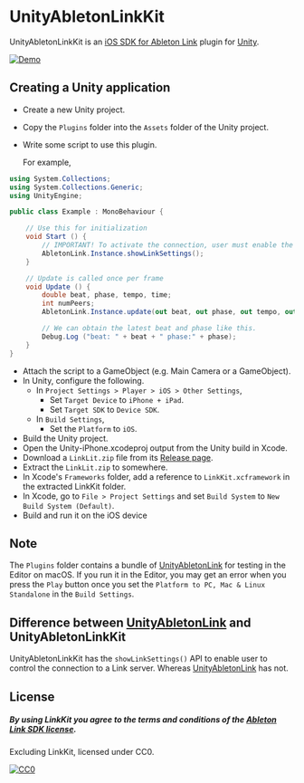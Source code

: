 # UnityAbletonLinkKit

UnityAbletonLinkKit is an [iOS SDK for Ableton Link](https://github.com/Ableton/LinkKit) plugin for [Unity](https://unity3d.com).

[![Demo](https://img.youtube.com/vi/NPEjub3Ftpk/0.jpg)](https://www.youtube.com/watch?v=NPEjub3Ftpk)

## Creating a Unity application

- Create a new Unity project.
- Copy the `Plugins` folder into the `Assets` folder of the Unity project.
- Write some script to use this plugin.

  For example,

```Example.cs
using System.Collections;
using System.Collections.Generic;
using UnityEngine;

public class Example : MonoBehaviour {

    // Use this for initialization
    void Start () {
        // IMPORTANT! To activate the connection, user must enable the setting manually.
        AbletonLink.Instance.showLinkSettings();
    }

    // Update is called once per frame
    void Update () {
        double beat, phase, tempo, time;
        int numPeers;
        AbletonLink.Instance.update(out beat, out phase, out tempo, out time, out numPeers);

        // We can obtain the latest beat and phase like this.
        Debug.Log ("beat: " + beat + " phase:" + phase);
    }
}
```

- Attach the script to a GameObject (e.g. Main Camera or a GameObject).
- In Unity, configure the following.
  - In `Project Settings > Player > iOS > Other Settings`,
    - Set `Target Device` to `iPhone + iPad`.
    - Set `Target SDK` to `Device SDK`.
  - In `Build Settings`,
    - Set the `Platform` to `iOS`.
- Build the Unity project.
- Open the Unity-iPhone.xcodeproj output from the Unity build in Xcode.
- Download a `LinkLit.zip` file from its [Release page](https://github.com/Ableton/LinkKit/releases).
- Extract the `LinkLit.zip` to somewhere.
- In Xcode's `Frameworks` folder, add a reference to `LinkKit.xcframework` in the extracted LinkKit folder.
- In Xcode, go to `File > Project Settings` and set `Build System` to `New Build System (Default)`.
- Build and run it on the iOS device

## Note

The `Plugins` folder contains a bundle of [UnityAbletonLink](https://github.com/comoc/UnityAbletonLink) for testing in the Editor on macOS.
If you run it in the Editor, you may get an error when you press the `Play` button once you set the `Platform to PC, Mac & Linux Standalone` in the `Build Settings`.

## Difference between [UnityAbletonLink](https://github.com/comoc/UnityAbletonLink) and UnityAbletonLinkKit

UnityAbletonLinkKit has the `showLinkSettings()` API to enable user to control the connection to a Link server. Whereas [UnityAbletonLink](https://github.com/comoc/UnityAbletonLink) has not.

## License

##### By using LinkKit you agree to the terms and conditions of the [Ableton Link SDK license](https://github.com/Ableton/LinkKit/blob/master/LICENSE.md).

Excluding LinkKit, licensed under CC0.

[![CC0](http://i.creativecommons.org/p/zero/1.0/88x31.png "CC0")](http://creativecommons.org/publicdomain/zero/1.0/deed)
